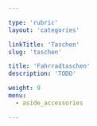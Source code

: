 ```yaml
---

type: 'rubric'
layout: 'categories'

linkTitle: 'Taschen'
slug: 'taschen'

title: 'Fahrradtaschen'
description: 'TODO'

weight: 9
menu:
  - aside_accessories  

---
```

